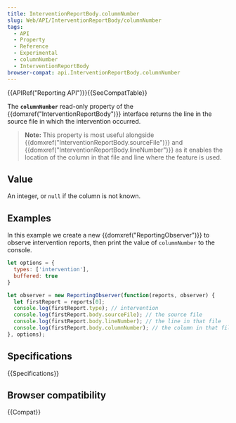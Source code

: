 ```yaml
---
title: InterventionReportBody.columnNumber
slug: Web/API/InterventionReportBody/columnNumber
tags:
  - API
  - Property
  - Reference
  - Experimental
  - columnNumber
  - InterventionReportBody
browser-compat: api.InterventionReportBody.columnNumber
---
```

{{APIRef("Reporting API")}}{{SeeCompatTable}}

The **`columnNumber`** read-only property of the {{domxref("InterventionReportBody")}} interface returns the line in the source file in which the intervention occurred.

> **Note:** This property is most useful alongside {{domxref("InterventionReportBody.sourceFile")}} and {{domxref("InterventionReportBody.lineNumber")}} as it enables the location of the column in that file and line where the feature is used.

## Value

An integer, or `null` if the column is not known.

## Examples

In this example we create a new {{domxref("ReportingObserver")}} to observe intervention reports, then print the value of `columnNumber` to the console.

```js
let options = {
  types: ['intervention'],
  buffered: true
}

let observer = new ReportingObserver(function(reports, observer) {
  let firstReport = reports[0];
  console.log(firstReport.type); // intervention
  console.log(firstReport.body.sourceFile); // the source file
  console.log(firstReport.body.lineNumber); // the line in that file
  console.log(firstReport.body.columnNumber); // the column in that file.
}, options);
```

## Specifications

{{Specifications}}

## Browser compatibility

{{Compat}}
